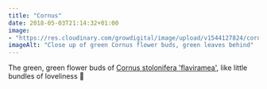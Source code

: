 ```yaml
---
title: "Cornus"
date: 2018-05-03T21:14:32+01:00
image: 
- "https://res.cloudinary.com/growdigital/image/upload/v1544127824/cornus-flower-41826722782.jpg"
imageAlt: "Close up of green Cornus flower buds, green leaves behind"
---
```


The green, green flower buds of [Cornus stolonifera 'flaviramea'](https://pfaf.org/user/plant.aspx?latinname=Cornus+sericea), like little bundles of loveliness 🙂
